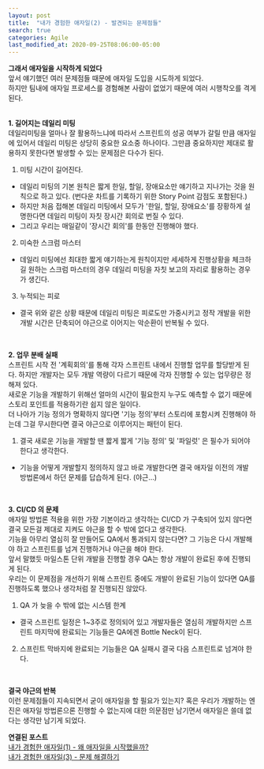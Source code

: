 ```yaml
---
layout: post
title:  "내가 경험한 애자일(2) - 발견되는 문제점들"
search: true
categories: Agile
last_modified_at: 2020-09-25T08:06:00-05:00
---
```


**그래서 애자일을 시작하게 되었다**<br>
앞서 얘기했던 여러 문제점들 때문에 애자일 도입을 시도하게 되었다.<br>
하지만 팀내에 애자일 프로세스를 경험해본 사람이 없었기 때문에 여러 시행착오를 격게 된다.
<br>
<br>

**1. 길어지는 데일리 미팅**<br>
데일리미팅을 얼마나 잘 활용하느냐에 따라서 스프린트의 성공 여부가 갈릴 만큼 애자일에 있어서 데일리 미팅은 상당히 중요한 요소중 하나이다. 그만큼 중요하지만 제대로 활용하지 못한다면 발생할 수 있는 문제점은 다수가 된다.<br>

1. 미팅 시간이 길어진다.
* 데일리 미팅의 기본 원칙은 짧게 한일, 할일, 장애요소만 얘기하고 지나가는 것을 원칙으로 하고 있다. (번다운 차트를 기록하기 위한 Story Point 감점도 포함된다.)
* 하지만 처음 접해본 데일리 미팅에서 모두가 '한일, 할일, 장애요소'를 장황하게 설명한다면 데일리 미팅이 자칫 장시간 회의로 번질 수 있다.
* 그리고 우리는 매일같이 '장시간 회의'를 한동안 진행해야 했다.
2. 미숙한 스크럼 마스터
* 데일리 미팅에선 최대한 짧게 얘기하는게 원칙이지만 세세하게 진행상황을 체크하길 원하는 스크럼 마스터의 경우 데일리 미팅을 자칫 보고의 자리로 활용하는 경우가 생긴다.
3. 누적되는 피로
* 결국 위와 같은 상황 때문에 데일리 미팅은 피로도만 가중시키고 정작 개발을 위한 개발 시간은 단축되어 야근으로 이어지는 악순환이 반복될 수 있다.
<br>

**2. 업무 분배 실패**<br>
스프린트 시작 전 '계획회의'를 통해 각자 스프린트 내에서 진행할 업무를 할당받게 된다. 하지만 개발자는 모두 개발 역량이 다르기 때문에 각자 진행할 수 있는 업무량은 정해져 있다.<br>
새로운 기능을 개발하기 위해선 얼마의 시간이 필요한지 누구도 예측할 수 없기 때문에 스토리 포인트를 적용하기란 쉽지 않은 일이다.<br>
더 나아가 기능 정의가 명확하지 않다면 '기능 정의'부터 스토리에 포함시켜 진행해야 하는데 그걸 무시한다면 결국 야근으로 이루어지는 패턴이 된다.<br>

1. 결국 새로운 기능을 개발할 땐 짧게 짧게 '기능 정의' 및 '파일럿' 은 필수가 되어야 한다고 생각한다.
* 기능을 어떻게 개발할지 정의하지 않고 바로 개발한다면 결국 애자일 이전의 개발 방법론에서 하던 문제를 답습하게 된다. (야근...)
<br>

**3. CI/CD 의 문제**<br>
애자일 방법론 적용을 위한 가장 기본이라고 생각하는 CI/CD 가 구축되어 있지 않다면 결국 모든걸 제대로 지켜도 야근을 할 수 밖에 없다고 생각한다.<br>
기능을 아무리 열심히 잘 만들어도 QA에서 통과되지 않는다면? 그 기능은 다시 개발해야 하고 스프린트를 넘겨 진행하거나 야근을 해야 한다.<br>
앞서 말했듯 마일스톤 단위 개발을 진행할 경우 QA는 항상 개발이 완료된 후에 진행되게 된다.<br>
우리는 이 문제점을 개선하기 위해 스프린트 중에도 개발이 완료된 기능이 있다면 QA를 진행하도록 했으나 생각처럼 잘 진행되진 않았다.<br>

1. QA 가 늦을 수 밖에 없는 시스템 한계
* 결국 스프린트 일정은 1~3주로 정의되어 있고 개발자들은 열심히 개발하지만 스프린트 마지막에 완료되는 기능들은 QA에겐 Bottle Neck이 된다.
2. 스프린트 막바지에 완료되는 기능들은 QA 실패시 결국 다음 스프린트로 넘겨야 한다.
<br>

**결국 야근의 반복**<br>
이런 문제점들이 지속되면서 굳이 애자일을 할 필요가 있는지? 혹은 우리가 개발하는 엔진은 애자일 방법론으론 진행할 수 없는지에 대한 의문점만 남기면서 애자일은 쓸데 없다는 생각만 남기게 되었다.<br>

**연결된 포스트**<br>
[내가 경험한 애자일(1) - 왜 애자일을 시작했을까?]({{site.url}}/agile/Agile-Start/) <br>
[내가 경험한 애자일(3) - 문제 해결하기]({{site.url}}/agile/Agile-Solution/)